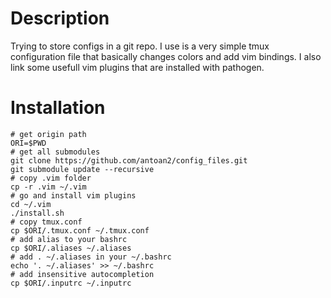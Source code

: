 # Description

Trying to store configs in a git repo.
I use is a very simple tmux configuration file that basically changes colors and add vim bindings.
I also link some usefull vim plugins that are installed with pathogen.

# Installation
```
# get origin path
ORI=$PWD
# get all submodules
git clone https://github.com/antoan2/config_files.git
git submodule update --recursive
# copy .vim folder
cp -r .vim ~/.vim
# go and install vim plugins
cd ~/.vim
./install.sh
# copy tmux.conf
cp $ORI/.tmux.conf ~/.tmux.conf
# add alias to your bashrc
cp $ORI/.aliases ~/.aliases
# add . ~/.aliases in your ~/.bashrc
echo '. ~/.aliases' >> ~/.bashrc
# add insensitive autocompletion
cp $ORI/.inputrc ~/.inputrc
```
